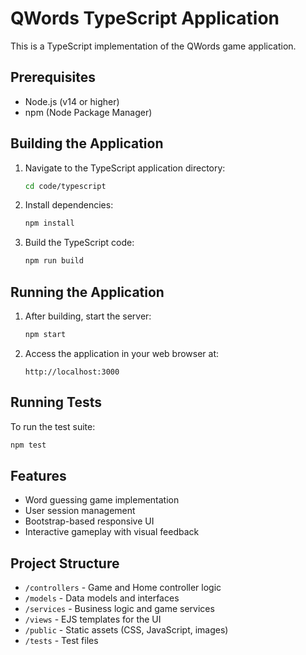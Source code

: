 # QWords TypeScript Application

This is a TypeScript implementation of the QWords game application.

## Prerequisites

- Node.js (v14 or higher)
- npm (Node Package Manager)

## Building the Application

1. Navigate to the TypeScript application directory:
   ```bash
   cd code/typescript
   ```

2. Install dependencies:
   ```bash
   npm install
   ```

3. Build the TypeScript code:
   ```bash
   npm run build
   ```

## Running the Application

1. After building, start the server:
   ```bash
   npm start
   ```

2. Access the application in your web browser at:
   ```
   http://localhost:3000
   ```

## Running Tests

To run the test suite:
```bash
npm test
```

## Features

- Word guessing game implementation
- User session management
- Bootstrap-based responsive UI
- Interactive gameplay with visual feedback

## Project Structure

- `/controllers` - Game and Home controller logic
- `/models` - Data models and interfaces
- `/services` - Business logic and game services
- `/views` - EJS templates for the UI
- `/public` - Static assets (CSS, JavaScript, images)
- `/tests` - Test files